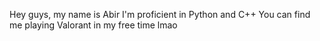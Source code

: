 Hey guys, my name is Abir
I'm proficient in Python and C++
You can find me playing Valorant in my free time lmao